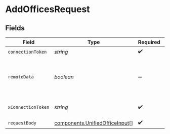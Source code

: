 # AddOfficesRequest


## Fields

| Field                                                                            | Type                                                                             | Required                                                                         | Description                                                                      |
| -------------------------------------------------------------------------------- | -------------------------------------------------------------------------------- | -------------------------------------------------------------------------------- | -------------------------------------------------------------------------------- |
| `connectionToken`                                                                | *string*                                                                         | :heavy_check_mark:                                                               | N/A                                                                              |
| `remoteData`                                                                     | *boolean*                                                                        | :heavy_minus_sign:                                                               | Set to true to include data from the original Ats software.                      |
| `xConnectionToken`                                                               | *string*                                                                         | :heavy_check_mark:                                                               | The connection token                                                             |
| `requestBody`                                                                    | [components.UnifiedOfficeInput](../../models/components/unifiedofficeinput.md)[] | :heavy_check_mark:                                                               | N/A                                                                              |